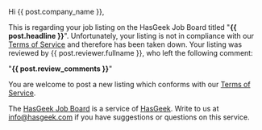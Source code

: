 Hi {{ post.company_name }},

This is regarding your job listing on the HasGeek Job Board titled
"**{{ post.headline }}**". Unfortunately, your listing is not in
compliance with our [Terms of Service][tos] and therefore has been
taken down. Your listing was reviewed by {{ post.reviewer.fullname }},
who left the following comment:

"**{{ post.review_comments }}**"

You are welcome to post a new listing which conforms with our [Terms of Service][tos].

The [HasGeek Job Board][jb] is a service of [HasGeek][hg]. Write to us at
info@hasgeek.com if you have suggestions or questions on this service.

[tos]: http://jobs.hasgeek.com/tos
[jb]: http://jobs.hasgeek.com
[hg]: http://hasgeek.com
